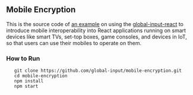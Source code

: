 ## Mobile Encryption
This is the source code of [an example](https://globalinput.co.uk/global-input-app/mobile-encryption) on using the [global-input-react](https://github.com/global-input/global-input-react) to introduce mobile interoperability into React applications running on smart devices like smart TVs, set-top boxes, game consoles, and devices in IoT, so that users can use their mobiles to operate on them.

### How to Run

```
   git clone https://github.com/global-input/mobile-encryption.git
   cd mobile-encryption
   npm install
   npm start
```
   
